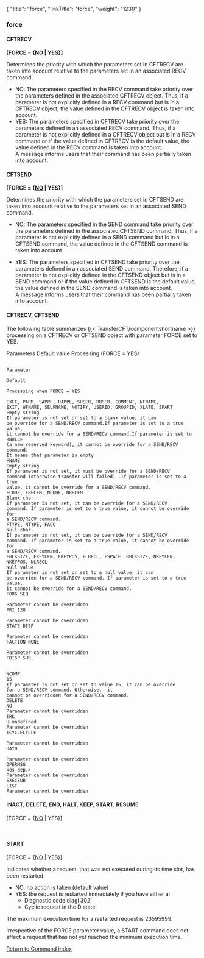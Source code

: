{
    "title": "force",
    "linkTitle": "force",
    "weight": "1230"
}<span id="force"></span>

### force

#### CFTRECV

**\[FORCE = {<u>NO</u> | YES}\]**

Determines the priority with which
the parameters set in CFTRECV are taken into account relative to the parameters
set in an associated RECV command.

-   NO: The parameters specified in the
    RECV command take priority over the parameters defined in the associated
    CFTRECV object. Thus, if a parameter is not explicitly defined in a RECV
    command but is in a CFTRECV object, the value defined in the CFTRECV object
    is taken into account.
-   YES: The parameters specified in CFTRECV
    take priority over the parameters defined in an associated RECV command.
    Thus, if a parameter is not explicitly defined in a CFTRECV object but
    is in a RECV command or if the value defined in CFTRECV is the default
    value, the value defined in the RECV command is taken into account.  
    A message informs users that their command has been partially taken
    into account.

#### CFTSEND

**\[FORCE = {<u>NO</u> | YES}\]**

Determines the priority with which
the parameters set in CFTSEND are taken into account relative to the parameters
set in an associated SEND command.

-   NO: The parameters specified in the
    SEND command take priority over the parameters defined in the associated
    CFTSEND command. Thus, if a parameter is not explicitly defined in a SEND
    command but is in a CFTSEND command, the value defined in the CFTSEND
    command is taken into account.

<!-- -->

-   YES: The parameters specified in CFTSEND
    take priority over the parameters defined in an associated SEND command.
    Therefore, if a parameter is not explicitly defined in the CFTSEND object
    but is in a SEND command or if the value defined in CFTSEND is the default
    value, the value defined in the SEND command is taken into account.  
    A message informs users that their command has been partially taken
    into account.

#### CFTRECV, CFTSEND

The following table summarizes {{< TransferCFT/componentshortname  >}} processing on a CFTRECV
or CFTSEND object with parameter FORCE set to YES.

Parameters Default value Processing (FORCE = YES)

```

Parameter

Default

Processing when FORCE = YES

EXEC, PARM, SAPPL, RAPPL, SUSER, RUSER, COMMENT, NFNAME,
EXIT, WFNAME, SELFNAME, NOTIFY, USERID, GROUPID, XLATE, SPART
Empty string
If parameter is not set or set to a blank value, it can
be override for a SEND/RECV command.If parameter is set to a true value,
it cannot be override for a SEND/RECV command.If parameter is set to <NULL>
(a new reserved keyword), it cannot be override for a SEND/RECV command.
It means that parameter is empty
FNAME
Empty string
If parameter is not set, it must be override for a SEND/RECV
command (otherwise transfer will failed) .If parameter is set to a true
value, it cannot be override for a SEND/RECV command.
FCODE, FRECFM, NCODE, NRECFM
Blank char.
If parameter is not set, it can be override for a SEND/RECV
command. If parameter is set to a true value, it cannot be override for
a SEND/RECV command.
FTYPE, NTYPE, FACC
Null char.
If parameter is not set, it can be override for a SEND/RECV
command. If parameter is set to a true value, it cannot be override for
a SEND/RECV command.
FBLKSIZE, FKEYLEN, FKEYPOS, FLRECL, FSPACE, NBLKSIZE, NKEYLEN,
NKEYPOS, NLRECL
Null value
If parameter is not set or set to a null value, it can
be override for a SEND/RECV command. If parameter is set to a true value,
it cannot be override for a SEND/RECV command.
FORG SEQ
 
Parameter cannot be overridden
PRI 128
 
Parameter cannot be overridden
STATE DISP
 
Parameter cannot be overridden
FACTION NONE
 
Parameter cannot be overridden
FDISP SHR
 
 
NCOMP
15
If parameter is not set or set to value 15, it can be override
for a SEND/RECV command. Otherwise,  it
cannot be overridden for a SEND/RECV command.
DELETE
NO
Parameter cannot be overridden
TRK
U undefined
Parameter cannot be overridden
TCYCLECYCLE
 
Parameter cannot be overridden
DAY0
 
Parameter cannot be overridden
OPERMSG
<os dep.>
Parameter cannot be overridden
EXECSUB
LIST
Parameter cannot be overridden
```

<span id="INACT_force"></span>

#### INACT, DELETE, END, HALT, KEEP, START, RESUME

\[FORCE = {<u>NO</u> | YES}\]

 

<span id="START_force"></span>

#### START

\[FORCE = {<u>NO</u> | YES}\]

Indicates whether a request, that was not executed during its time slot,
has been restarted:

-   NO:
    no action is taken (default value)
-   YES:
    the request is restarted immediately if you have either a:
    -   Diagnostic
        code diagi 302
    -   Cyclic request
        in the D state

The maximum execution time for a restarted request is 23595999.

Irrespective
of the FORCE parameter value, a START command does not affect a request
that has not yet reached the minimum execution time.

[Return to Command index](../../)
